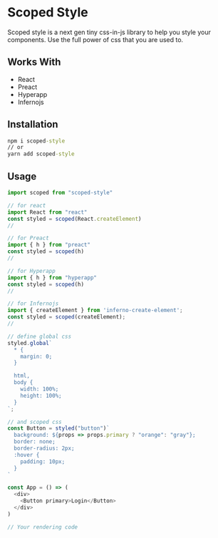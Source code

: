# Scoped Style

Scoped style is a next gen tiny css-in-js library to help you style your components. Use the full power of css that you are used to.

## Works With

- React
- Preact
- Hyperapp
- Infernojs

## Installation

```cmd
npm i scoped-style
// or
yarn add scoped-style
```

## Usage

```javascript
import scoped from "scoped-style"

// for react
import React from "react"
const styled = scoped(React.createElement)
//

// for Preact
import { h } from "preact"
const styled = scoped(h)
//

// for Hyperapp
import { h } from "hyperapp"
const styled = scoped(h)
//

// for Infernojs
import { createElement } from 'inferno-create-element';
const styled = scoped(createElement);
//

// define global css
styled.global`
  * {
    margin: 0;
  }

  html,
  body {
    width: 100%;
    height: 100%;
  }
`;

// and scoped css
const Button = styled("button")`
  background: ${props => props.primary ? "orange": "gray"};
  border: none;
  border-radius: 2px;
  :hover {
    padding: 10px;
  }
`

const App = () => (
  <div>
    <Button primary>Login</Button>
  </div>
)

// Your rendering code

```